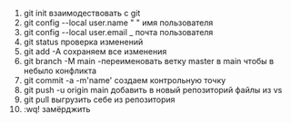 1. git init взаимодествовать с git
2. git config --local user.name " " имя пользователя
3. git config --local user.email _ почта пользователя
4. git status проверка изменений
5. git add -A  сохраняем все изменения
6. git branch -M main -переименовать ветку master в main чтобы в небыло конфликта
7. git commit -a -m'name' создаем контрольную точку
8. git push -u origin main  добавить в новый репозиторий файлы из vs
9. git pull выгрузить себе из репозитория
10. :wq! замёрджить 
